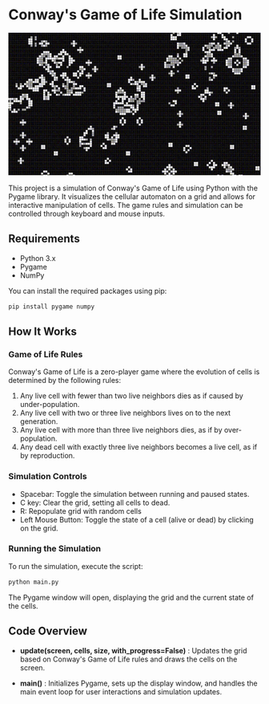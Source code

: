 # Conway's Game of Life Simulation

<p align="center">
    <img src="https://github.com/edegan-furb/ConwayGameOfLife/blob/main/gif.gif" width="600"/>
</p>

This project is a simulation of Conway's Game of Life using Python with the Pygame library. It visualizes the cellular automaton on a grid and allows for interactive manipulation of cells. The game rules and simulation can be controlled through keyboard and mouse inputs.

## Requirements

- Python 3.x
- Pygame
- NumPy

You can install the required packages using pip:

```bash
pip install pygame numpy
```

## How It Works

### Game of Life Rules

Conway's Game of Life is a zero-player game where the evolution of cells is determined by the following rules:

1. Any live cell with fewer than two live neighbors dies as if caused by under-population.
2. Any live cell with two or three live neighbors lives on to the next generation.
3. Any live cell with more than three live neighbors dies, as if by over-population.
4. Any dead cell with exactly three live neighbors becomes a live cell, as if by reproduction.

### Simulation Controls

- Spacebar: Toggle the simulation between running and paused states.
- C key: Clear the grid, setting all cells to dead.
- R: Repopulate grid with random cells
- Left Mouse Button: Toggle the state of a cell (alive or dead) by clicking on the grid.

### Running the Simulation
To run the simulation, execute the script:

  ```bash
python main.py
```

The Pygame window will open, displaying the grid and the current state of the cells.

## Code Overview

- **update(screen, cells, size, with_progress=False)** : Updates the grid based on Conway's Game of Life rules and draws the cells on the screen.

- **main()** : Initializes Pygame, sets up the display window, and handles the main event loop for user interactions and simulation updates.
